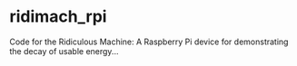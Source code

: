 # ridimach_rpi
Code for the Ridiculous Machine: A Raspberry Pi device for demonstrating the decay of usable energy...
